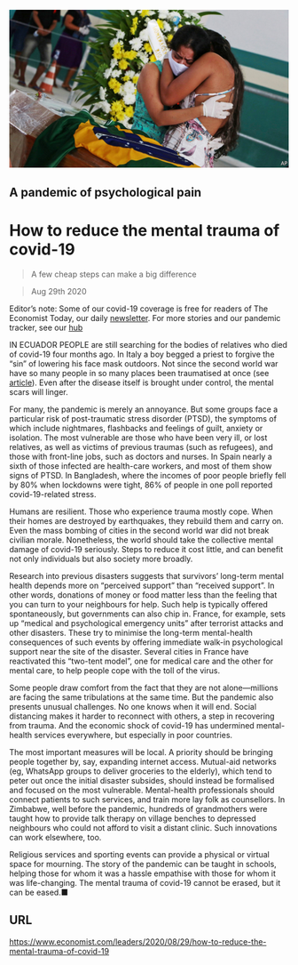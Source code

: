 ![](./images/20200829_LDP001_0.jpg)

## A pandemic of psychological pain

# How to reduce the mental trauma of covid-19

> A few cheap steps can make a big difference

> Aug 29th 2020

Editor’s note: Some of our covid-19 coverage is free for readers of The Economist Today, our daily [newsletter](https://www.economist.com/https://my.economist.com/user#newsletter). For more stories and our pandemic tracker, see our [hub](https://www.economist.com//news/2020/03/11/the-economists-coverage-of-the-coronavirus)

IN ECUADOR PEOPLE are still searching for the bodies of relatives who died of covid-19 four months ago. In Italy a boy begged a priest to forgive the “sin” of lowering his face mask outdoors. Not since the second world war have so many people in so many places been traumatised at once (see [article](https://www.economist.com//international/2020/08/29/worldwide-covid-19-is-causing-a-new-form-of-collective-trauma)). Even after the disease itself is brought under control, the mental scars will linger.

For many, the pandemic is merely an annoyance. But some groups face a particular risk of post-traumatic stress disorder (PTSD), the symptoms of which include nightmares, flashbacks and feelings of guilt, anxiety or isolation. The most vulnerable are those who have been very ill, or lost relatives, as well as victims of previous traumas (such as refugees), and those with front-line jobs, such as doctors and nurses. In Spain nearly a sixth of those infected are health-care workers, and most of them show signs of PTSD. In Bangladesh, where the incomes of poor people briefly fell by 80% when lockdowns were tight, 86% of people in one poll reported covid-19-related stress.

Humans are resilient. Those who experience trauma mostly cope. When their homes are destroyed by earthquakes, they rebuild them and carry on. Even the mass bombing of cities in the second world war did not break civilian morale. Nonetheless, the world should take the collective mental damage of covid-19 seriously. Steps to reduce it cost little, and can benefit not only individuals but also society more broadly.

Research into previous disasters suggests that survivors’ long-term mental health depends more on “perceived support” than “received support”. In other words, donations of money or food matter less than the feeling that you can turn to your neighbours for help. Such help is typically offered spontaneously, but governments can also chip in. France, for example, sets up “medical and psychological emergency units” after terrorist attacks and other disasters. These try to minimise the long-term mental-health consequences of such events by offering immediate walk-in psychological support near the site of the disaster. Several cities in France have reactivated this “two-tent model”, one for medical care and the other for mental care, to help people cope with the toll of the virus.

Some people draw comfort from the fact that they are not alone—millions are facing the same tribulations at the same time. But the pandemic also presents unusual challenges. No one knows when it will end. Social distancing makes it harder to reconnect with others, a step in recovering from trauma. And the economic shock of covid-19 has undermined mental-health services everywhere, but especially in poor countries.

The most important measures will be local. A priority should be bringing people together by, say, expanding internet access. Mutual-aid networks (eg, WhatsApp groups to deliver groceries to the elderly), which tend to peter out once the initial disaster subsides, should instead be formalised and focused on the most vulnerable. Mental-health professionals should connect patients to such services, and train more lay folk as counsellors. In Zimbabwe, well before the pandemic, hundreds of grandmothers were taught how to provide talk therapy on village benches to depressed neighbours who could not afford to visit a distant clinic. Such innovations can work elsewhere, too.

Religious services and sporting events can provide a physical or virtual space for mourning. The story of the pandemic can be taught in schools, helping those for whom it was a hassle empathise with those for whom it was life-changing. The mental trauma of covid-19 cannot be erased, but it can be eased.■

## URL

https://www.economist.com/leaders/2020/08/29/how-to-reduce-the-mental-trauma-of-covid-19
